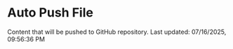 # Auto Push File

Content that will be pushed to GitHub repository.
Last updated: 07/16/2025, 09:56:36 PM